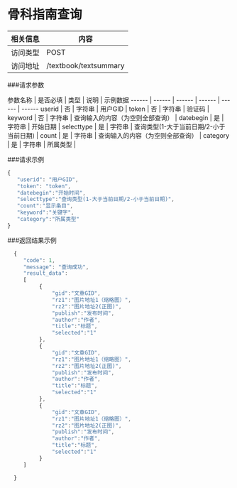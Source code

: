 # 骨科指南查询
 相关信息 | 内容
 ------ | ------
 访问类型 | POST
 访问地址 | /textbook/textsummary

###请求参数

 参数名称 | 是否必填 | 类型 | 说明 | 示例数据
 ------ | ------ | ------ | ------ | ------ | ------
 userid | 否 | 字符串 | 用户GID | 
 token | 否 | 字符串 | 验证码 | 
 keyword | 否 | 字符串 | 查询输入的内容（为空则全部查询） | 
 datebegin | 是 | 字符串 | 开始日期 | 
 selecttype | 是 | 字符串 | 查询类型(1-大于当前日期/2-小于当前日期) | 
 count | 是 | 字符串 | 查询输入的内容（为空则全部查询） | 
 category | 是 | 字符串 | 所属类型 | 


###请求示例
```javascript
{
   "userid": "用户GID",
   "token": "token",
   "datebegin":"开始时间",
   "selecttype":"查询类型(1-大于当前日期/2-小于当前日期)",
   "count":"显示条目",
   "keyword":"关键字",
   "category":"所属类型"
}
```

###返回结果示例

```javascript
  {
     "code": 1,
     "message": "查询成功",
     "result_data":
     [
          {
              "gid":"文章GID",
              "rz1":"图片地址1（缩略图）",
              "rz2":"图片地址2(正图)",
              "publish":"发布时间",
              "author":"作者",
              "title":"标题",
              "selected":"1"
          },
          {
              "gid":"文章GID",
              "rz1":"图片地址1（缩略图）",
              "rz2":"图片地址2(正图)",
              "publish":"发布时间",
              "author":"作者",
              "title":"标题",
              "selected":"1"
          },
          {
              "gid":"文章GID",
              "rz1":"图片地址1（缩略图）",
              "rz2":"图片地址2(正图)",
              "publish":"发布时间",
              "author":"作者",
              "title":"标题",
              "selected":"1"
          }
     ]

  }



```
